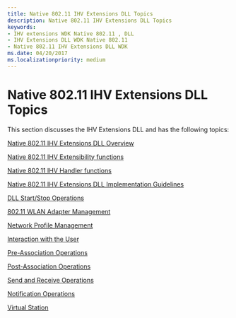 ```yaml
---
title: Native 802.11 IHV Extensions DLL Topics
description: Native 802.11 IHV Extensions DLL Topics
keywords:
- IHV extensions WDK Native 802.11 , DLL
- IHV Extensions DLL WDK Native 802.11
- Native 802.11 IHV Extensions DLL WDK
ms.date: 04/20/2017
ms.localizationpriority: medium
---
```


# Native 802.11 IHV Extensions DLL Topics 

This section discusses the IHV Extensions DLL and has the following topics:

[Native 802.11 IHV Extensions DLL Overview](native-802-11-ihv-extensions-dll-overview.md)

[Native 802.11 IHV Extensibility functions](native-802-11-ihv-extensibility-functions.md)

[Native 802.11 IHV Handler functions](native-802-11-ihv-handler-functions.md)

[Native 802.11 IHV Extensions DLL Implementation Guidelines](native-802-11-ihv-extensions-dll-implementation-guidelines.md)

[DLL Start/Stop Operations](dll-start-stop-operations.md)

[802.11 WLAN Adapter Management](802-11-wlan-adapter-management.md)

[Network Profile Management](network-profile-management.md)

[Interaction with the User](interaction-with-the-user.md)

[Pre-Association Operations](pre-association-operations.md)

[Post-Association Operations](post-association-operations.md)

[Send and Receive Operations](send-and-receive-operations3.md)

[Notification Operations](notification-operations.md)

[Virtual Station](virtual-station.md)

 

 





